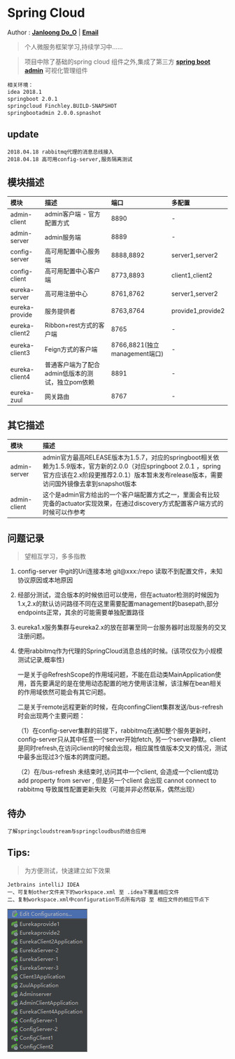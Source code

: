 # Spring Cloud 

Author : **[Janloong Do_O](https://blog.csdn.net/du807110586)** | **<a href ="mailto: janloongdoo@gmail.com">Email</a>**

> 个人微服务框架学习,持续学习中……

> 项目中除了基础的spring cloud 组件之外,集成了第三方 **[spring boot admin](https://github.com/codecentric/spring-boot-admin)** 可视化管理组件

    
    相关环境： 
    idea 2018.1
    springboot 2.0.1
    springcloud Finchley.BUILD-SNAPSHOT
    springbootadmin 2.0.0.spnashot
    
## update 
    
    2018.04.18 rabbitmq代理的消息总线接入
    2018.04.18 高可用config-server,服务隔离测试
   

## 模块描述

|模块|描述|端口|多配置|
|:---|:---|:---|:---|
|admin-client|admin客户端 - 官方配置方式 |8890|-|
|admin-server|admin服务端|8889|-|
|config-server |高可用配置中心服务端|8888,8892|server1,server2|
|config-client |高可用配置中心客户端|8773,8893|client1,client2|
|eureka-server |高可用注册中心|8761,8762|server1,server2|
|eureka-provide |服务提供者|8763,8764|provide1,provide2|
|eureka-client2 |Ribbon+rest方式的客户端|8765|-|
|eureka-client3 |Feign方式的客户端|8766,8821(独立management端口)|-|
|eureka-client4 |普通客户端为了配合admin低版本的测试，独立pom依赖|8891|-|
|eureka-zuul |网关路由|8767|-|

## 其它描述

|模块|描述|    
|:---|:---|
|admin-server|admin官方最高RELEASE版本为1.5.7，对应的springboot相关依赖为1.5.9版本，官方新的2.0.0（对应springboot 2.0.1 ，spring官方应该在2.x阶段更推荐2.0.1）版本暂未发布release版本，需要访问国外镜像去拿到snapshot版本 |
|admin-client|这个是admin官方给出的一个客户端配置方式之一，里面会有比较完备的actuator实现效果，在通过discovery方式配置客户端方式的时候可以作参考|

## 问题记录
> 望相互学习，多多指教

1. config-server 中git的Uri连接本地 git@xxx:/repo 读取不到配置文件，未知协议原因或本地原因
2. 经部分测试，混合版本的时候依旧可以使用，但在actuator检测的时候因为1.x,2.x的默认访问路径不同在这里需要配置management的basepath,部分endpoints正常，其余的可能需要单独配置路径
3. eureka1.x服务集群与eureka2.x的放在部署至同一台服务器时出现服务的交叉注册问题。 
4. 使用rabbitmq作为代理的SpringCloud消息总线的时候。(该项仅仅为小规模测试记录,概率性)

   一是关于@RefreshScope的作用域问题，不能在启动类MainApplication使用，首先要满足的是在使用动态配置的地方使用该注解，该注解在bean相关的作用域依然可能会有其它问题。
   
   二是关于remote远程更新的时候，在向confingClient集群发送/bus-refresh时会出现两个主要问题：
   
    （1）在config-server集群的前提下，rabbitmq在通知整个服务更新时，config-server只从其中任意一个server开始fetch,
    另一个server静默。client是同时refresh,在访问client的时候会出现，相应属性值版本交叉的情况，测试中最多出现过3个版本的跨度问题。 
    
    （2）在/bus-refresh 未结束时,访问其中一个client, 会造成一个client成功 add property from server , 但是另一个client 会出现 cannot connect to rabbitmq 导致属性配置更新失败（可能并非必然联系，偶然出现）  

## 待办
    
    了解springcloudstream与springcloudbus的结合应用

## Tips:
> 为方便测试，快速建立如下效果
    
    Jetbrains intelliJ IDEA
    一、可复制other文件夹下的workspace.xml 至 .idea下覆盖相应文件
    二、复制workspace.xml中configuration节点所有内容 至 相应文件的相应节点下
    
![](./other/1.png)

